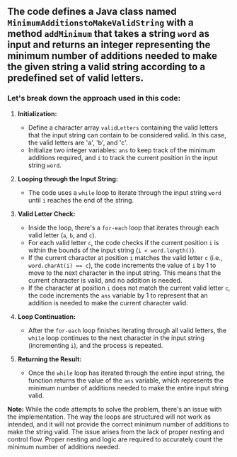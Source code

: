 ## The code defines a Java class named `MinimumAdditionstoMakeValidString` with a method `addMinimum` that takes a string `word` as input and returns an integer representing the minimum number of additions needed to make the given string a valid string according to a predefined set of valid letters. 
### Let's break down the approach used in this code:

1. **Initialization:**
   - Define a character array `validLetters` containing the valid letters that the input string can contain to be considered valid. In this case, the valid letters are 'a', 'b', and 'c'.
   - Initialize two integer variables: `ans` to keep track of the minimum additions required, and `i` to track the current position in the input string `word`.

2. **Looping through the Input String:**
   - The code uses a `while` loop to iterate through the input string `word` until `i` reaches the end of the string.

3. **Valid Letter Check:**
   - Inside the loop, there's a `for-each` loop that iterates through each valid letter (`a`, `b`, and `c`).
   - For each valid letter `c`, the code checks if the current position `i` is within the bounds of the input string (`i < word.length()`).
   - If the current character at position `i` matches the valid letter `c` (i.e., `word.charAt(i) == c`), the code increments the value of `i` by 1 to move to the next character in the input string. This means that the current character is valid, and no addition is needed.
   - If the character at position `i` does not match the current valid letter `c`, the code increments the `ans` variable by 1 to represent that an addition is needed to make the current character valid.

4. **Loop Continuation:**
   - After the `for-each` loop finishes iterating through all valid letters, the `while` loop continues to the next character in the input string (incrementing `i`), and the process is repeated.

5. **Returning the Result:**
   - Once the `while` loop has iterated through the entire input string, the function returns the value of the `ans` variable, which represents the minimum number of additions needed to make the entire input string valid.

**Note:** While the code attempts to solve the problem, there's an issue with the implementation. The way the loops are structured will not work as intended, and it will not provide the correct minimum number of additions to make the string valid. The issue arises from the lack of proper nesting and control flow. Proper nesting and logic are required to accurately count the minimum number of additions needed.
